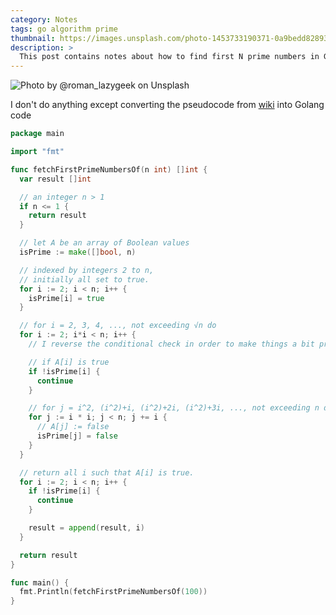 ```yaml
---
category: Notes
tags: go algorithm prime
thumbnail: https://images.unsplash.com/photo-1453733190371-0a9bedd82893?w=1920
description: >
  This post contains notes about how to find first N prime numbers in Go using Sieve of Eratosthenes
---
```


![Photo by @roman_lazygeek on Unsplash](https://images.unsplash.com/photo-1453733190371-0a9bedd82893?w=1920)

I don't do anything except converting the pseudocode from [wiki](https://en.wikipedia.org/wiki/Sieve_of_Eratosthenes#Pseudocode) into Golang code

```go
package main

import "fmt"

func fetchFirstPrimeNumbersOf(n int) []int {
  var result []int

  // an integer n > 1
  if n <= 1 {
    return result
  }

  // let A be an array of Boolean values
  isPrime := make([]bool, n)

  // indexed by integers 2 to n,
  // initially all set to true.
  for i := 2; i < n; i++ {
    isPrime[i] = true
  }

  // for i = 2, 3, 4, ..., not exceeding √n do
  for i := 2; i*i < n; i++ {
    // I reverse the conditional check in order to make things a bit pretty

    // if A[i] is true
    if !isPrime[i] {
      continue
    }

    // for j = i^2, (i^2)+i, (i^2)+2i, (i^2)+3i, ..., not exceeding n do
    for j := i * i; j < n; j += i {
      // A[j] := false
      isPrime[j] = false
    }
  }

  // return all i such that A[i] is true.
  for i := 2; i < n; i++ {
    if !isPrime[i] {
      continue
    }

    result = append(result, i)
  }

  return result
}

func main() {
  fmt.Println(fetchFirstPrimeNumbersOf(100))
}
```